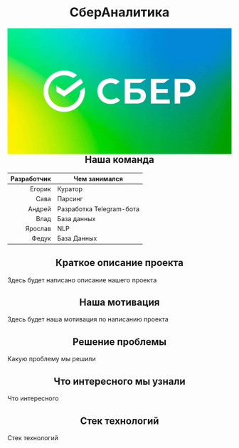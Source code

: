 <h1 align=center>СберАналитика</h1>
<picture><img style="float: right" src = "https://github.com/S0lerro/AI-Helper-analytics/blob/a4e747c7dc5e1b0a7946f25c4b16f4509dc68abf/4170d43c9f8d459b81c257cb61693482.jpg" /></picture>
<h2 align=center>Наша команда</h2>

| Разработчик | Чем занимался |
|-----:|---------------|
|     Егорик| Куратор              |
|     Сава| Парсинг              |
|     Андрей| Разработка Telegram-бота               |
|     Влад| База данных
|     Ярослав| NLP     |
|     Федук| База Данных     |

<h2 align=center>Краткое описание проекта</h2>
<div class="desc">Здесь будет написано описание нашего проекта</div>

<h2 align=center>Наша мотивация</h2>
<div class="motivation">Здесь будет наша мотивация по написанию проекта</div>

<h2 align=center>Решение проблемы</h2>
<div class="issue">Какую проблему мы решили</div>

<h2 align=center>Что интересного мы узнали</h2>
<div class="issue">Что интересного</div>

<h2 align=center>Cтек технологий</h2>
<div class="issue">Cтек технологий</div>
